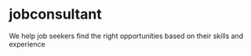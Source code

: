 # jobconsultant
We help job seekers find the right opportunities based on their skills and experience
